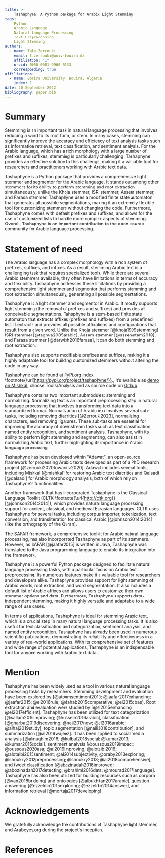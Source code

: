 ```yaml
---
title: >-
    Tashaphyne: A Python package for Arabic Light Stemming
tags:
    Python
    Arabic Language
    Natural Language Processing
    Text Preprocessing
    Light Stemming
authors:
  - name: Taha Zerrouki
    email: t.zerrouki@univ-bouira.dz
    affiliation: "1"
    orcid: 0000-0001-9960-5533
    corresponding: true
affiliations:
  - name: Bouira University, Bouira, Algeria
    index: 1
date: 20 September 2022
bibliography: paper.bib
---
```

# Summary

Stemming is an important task in natural language processing that involves reducing a word to its root form, or stem. In many cases, stemming can significantly improve the accuracy and efficiency of text analysis tasks such as information retrieval, text classification, and sentiment analysis. For the Arabic language, which has a rich morphology with a large number of prefixes and suffixes, stemming is particularly challenging. Tashaphyne provides an effective solution to this challenge, making it a valuable tool for researchers and practitioners working with Arabic text data.

Tashaphyne is a Python package that provides a comprehensive light stemmer and segmentor for the Arabic language. It stands out among other stemmers for its ability to perform stemming and root extraction simultaneously, unlike the Khoja stemmer, ISRI stemmer, Assem stemmer, and Farasa stemmer. Tashaphyne uses a modified finite state automaton that generates all possible segmentations, making it an extremely flexible tool for customizing stemmers without changing the code. Furthermore, Tashaphyne comes with default prefixes and suffixes, and allows for the use of customized lists to handle more complex aspects of stemming.  Overall, Tashaphyne is an important contribution to the open-source community for Arabic language processing.

# Statement of need

The Arabic language has a complex morphology with a rich system of prefixes, suffixes, and infixes. As a result, stemming Arabic text is a challenging task that requires specialized tools. While there are several Arabic stemmers available, they often have limitations in terms of accuracy and flexibility. Tashaphyne addresses these limitations by providing a comprehensive light stemmer and segmentor that performs stemming and root extraction simultaneously, generating all possible segmentations. 

Tashaphyne is a light stemmer and segmentor in Arabic. It mostly supports light stemming (the removal of prefixes and suffixes) and provides all conceivable segmentations. Tahsphyne is a stem-based finite state automaton that extracts affixes (prefixes and suffixes) from a predefined list. It extracts and provides all possible affixations and configurations that result from a given word. Unlike the Khoja stemmer [@khoja1999stemming] ISRI stemmer [@taghva2005arabic], Assem stemmer [@assemstem2018], and Farasa stemmer [@darwish2016farasa], it can do both stemming and root extraction.

Tashaphyne also supports modifiable prefixes and suffixes, making it a highly adaptable tool for building customized stemmers without altering the code in any way.

Tashaphyne can be found at [PyPi.org index](https://pypi.org/project/tashaphyne/) \footnote{\url{https://pypi.org/project/tashaphyne/}}., it’s available as [demo on Mishkal](http://tahadz.com/mishkal), choose Tools/Analysis and as source code on [Github](http://github.com/linuxscout/tashaphyne).


Tashaphyne contains two important submodules: stemming and normalizing. Normalizing text is an important preprocessing step in natural language processing that involves transforming text data into a standardized format. Normalization of Arabic text involves several sub-tasks, including removing diacritics [@Zerrouki2023], normalizing characters, and removing ligatures. These sub-tasks are essential for improving the accuracy of downstream tasks such as text classification, named entity recognition, and sentiment analysis. Tashaphyne, with its ability to perform light stemming and segmenting, can also assist in normalizing Arabic text, further highlighting its importance in Arabic language processing


Tashaphyne has been developed within "Adawat", an open-source framework for processing Arabic texts developed as part of a PhD research project [@zerrouki2020towards:2020]. Adawat includes several tools, including Mishkal [@mishkal] for restoring Arabic text diacritics and Qalsadi [@qalsadi] for Arabic morphology analysis, both of which rely on Tashaphyne's functionalities.


Another framework that has incorporated Tashaphyne is the Classical Language Toolkit (CLTK \footnote{\url{http://cltk.org}} [@johnson2014:2014]), which provides natural language processing support for ancient, classical, and medieval Eurasian languages. CLTK uses Tashaphyne for several tasks, including corpus importer, tokenization, text conversion, and transliteration for classical Arabic [@johnson2014:2014]  (like the orthography of the Quran).

The SAFAR framework, a comprehensive toolkit for Arabic natural language processing, has also incorporated Tashaphyne as part of its stemmers. However, as SAFAR [@jaafar2015]  is written in Java, Tashaphyne was translated to the Java programming language to enable its integration into the framework.


Tashaphyne is a powerful Python package designed to facilitate natural language processing tasks, with a particular focus on Arabic text preprocessing. Its numerous features make it a valuable tool for researchers and developers alike. Tashaphyne provides support for light stemming of Arabic words, root extraction, and word segmentation. It also includes a default list of Arabic affixes and allows users to customize their own stemmer options and data. Furthermore, Tashaphyne supports data-independent stemming, making it highly versatile and adaptable to a wide range of use cases.

In terms of applications, Tashaphyne is ideal for stemming Arabic text, which is a crucial step in many natural language processing tasks. It is also useful for text classification and categorization, sentiment analysis, and named entity recognition. Tashaphyne has already been used in numerous scientific publications, demonstrating its reliability and effectiveness in a variety of real-world applications. With its comprehensive set of features and wide range of potential applications, Tashaphyne is an indispensable tool for anyone working with Arabic text data.

# Mention

Tashaphyne has been widely used as a tool in various natural language processing tasks by researchers. Stemming development and evaluation have been explored by [@atoumsentiment2019; @jaafar2017enhancing; @jaafar2015; @el2016rule; @dahab2015comparative; @el2015cbas]. Root extraction and evaluation were studied by [@el2015enhancing; @el2017efficient]. Tashaphyne has been utilized for text categorization [@sallam2016improving; @hussein2016arabic], classification [@gharbat2019discovering; @naji2017new; @el2016arabic; @alhaj2019study], topic segmentation [@naili2018contribution], and summarization [@al2019wajeez]. It has been applied to social media analysis [@almuqhim2016; @bulbul2018social; @kumar2013; @kumar2015social], sentiment analysis [@oussous2019impact; @oussous2020asa; @al2019improving; @alotaibi2016; @alotaibi2015sentiment; @al2014subjectivity; @oraby2013exploring; @shoukry2012preprocessing; @shoukry2013; @al2018comprehensive], and tweet classification [@abozinadah2016improved; @abozinadah2017detecting; @brahimi2016data; @mourad2017language]. Tashaphyne has also been utilized for building resources such as corpora [@van2018bridging] and ontologies [@albukhitan2017arabic], question answering [@ezzeldin2015exploring; @ezzeldin2014answer], and information retrieval [@mortaja2017developing].



# Acknowledgements

We gratefully acknowledge the contributions of Tashaphyne light stemmer, and Arabeyes.org during the project's inception.



# References

